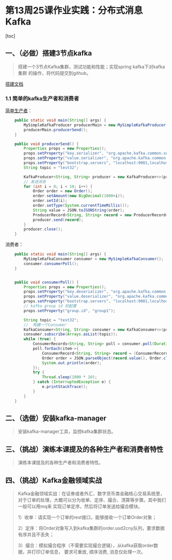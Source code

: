 # 第13周25课作业实践：分布式消息Kafka

[toc]

## 一、（必做）搭建3节点kafka

> 搭建一个3节点Kafka集群，测试功能和性能；实现spring kafka下对kafka集群 的操作，将代码提交到github。

[搭建文档](https://github.com/hefrankeleyn/JAVARebuild/blob/main/Week_13_%E5%88%86%E5%B8%83%E5%BC%8F%E6%B6%88%E6%81%AF/2021-12-08-%E5%88%86%E5%B8%83%E5%BC%8F%E6%B6%88%E6%81%AF-Kafka%E6%B6%88%E6%81%AF%E4%B8%AD%E9%97%B4%E4%BB%B6.md)

### 1.1 简单的kafka生产者和消费者

[简单生产者]()：

```java
    public static void main(String[] args) {
        MySimpleKafkaProducer producerMain = new MySimpleKafkaProducer();
        producerMain.producerSend();
    }

    public void producerSend() {
        Properties props = new Properties();
        props.setProperty("key.serializer", "org.apache.kafka.common.serialization.StringSerializer");
        props.setProperty("value.serializer", "org.apache.kafka.common.serialization.StringSerializer");
        props.setProperty("bootstrap.servers", "localhost:9001,localhost:9002,localhost:9003");
        String topic = "test32";

        KafkaProducer<String, String> producer = new KafkaProducer<>(props);
        // 发送消息
        for (int i = 0; i < 10; i++) {
            Order order = new Order();
            order.setAmount(new BigDecimal(1000+i));
            order.setId(i);
            order.setType(System.currentTimeMillis());
            String value = JSON.toJSONString(order);
            ProducerRecord<String, String> record = new ProducerRecord<>(topic, value);
            producer.send(record);
        }
        producer.close();
    }
```

消费者：

```java
    public static void main(String[] args) {
        MySimpleKafkaConsumer consumer = new MySimpleKafkaConsumer();
        consumer.consumerPoll();
    }


    public void consumerPoll() {
        Properties props = new Properties();
        props.setProperty("key.deserializer", "org.apache.kafka.common.serialization.StringDeserializer");
        props.setProperty("value.deserializer", "org.apache.kafka.common.serialization.StringDeserializer");
        props.setProperty("bootstrap.servers", "localhost:9001,localhost:9002,localhost:9003");
        // kafka group id 的配置
        props.setProperty("group.id", "group1");

        String topic = "test32";
        //  构建一个Consumer
        KafkaConsumer<String, String> consumer = new KafkaConsumer<>(props);
        consumer.subscribe(Arrays.asList(topic));
        while (true) {
            ConsumerRecords<String, String> poll = consumer.poll(Duration.ofMillis(1000));
            poll.forEach(item->{
                ConsumerRecord<String, String> record = (ConsumerRecord) item;
                Order order = JSON.parseObject(record.value(), Order.class);
                System.out.println(order);
            });
            try {
                Thread.sleep(1000 * 10);
            } catch (InterruptedException e) {
                e.printStackTrace();
            }
        }
    }
```



## 二、（选做）安装kafka-manager

> 安装kafka-manager工具，监控kafka集群状态。



## 三、（挑战）演练本课提及的各种生产者和消费者特性

> 演练本课提及的各种生产者和消费者特性。



## 四、（挑战）Kafka金融领域实战

> Kafka金融领域实战：在证券或者外汇、数字货币类金融核心交易系统里， 对于订单的处理，大概可以分为收单、定序、撮合、清算等步骤。其中我们一般可以用mq来 实现订单定序，然后将订单发送给撮合模块。
>
> 1）收单：请实现一个订单的rest接口，能够接收一个订单Order对象；
>
> 2）定序：将Order对象写入到kafka集群的order.usd2cny队列，要求数据有序并且不丢失； 
>
> 3）撮合：模拟撮合程序（不需要实现撮合逻辑），从kafka获取order数据，并打印订单信息， 要求可重放, 顺序消费, 消息仅处理一次。

